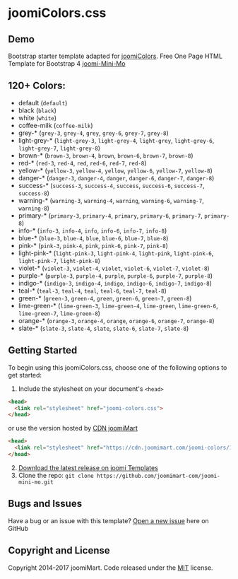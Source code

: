 # joomiColors.css
## Demo 
Bootstrap starter template adapted for [joomiColors](https://templates.joomimart.com/demo/free/starter-template/starter-template.html).
Free One Page HTML Template for Bootstrap 4 [joomi-Mini-Mo](https://templates.joomimart.com/demo/free/joomi-mini-mo/demo.html)

## 120+ Colors:
 * default (`default`)
 * black (`black`)
 * white (`white`)
 * coffee-milk (`coffee-milk`)
 * grey-* (`grey-3`, `grey-4`, `grey`, `grey-6`, `grey-7`, `grey-8`)
 * light-grey-* (`light-grey-3`, `light-grey-4`, `light-grey`, `light-grey-6`, `light-grey-7`, `light-grey-8`)
 * brown-* (`brown-3`, `brown-4`, `brown`, `brown-6`, `brown-7`, `brown-8`)
 * red-* (`red-3`, `red-4`, `red`, `red-6`, `red-7`, `red-8`)
 * yellow-* (`yellow-3`, `yellow-4`, `yellow`, `yellow-6`, `yellow-7`, `yellow-8`)
 * danger-* (`danger-3`, `danger-4`, `danger`, `danger-6`, `danger-7`, `danger-8`)
 * success-* (`success-3`, `success-4`, `success`, `success-6`, `success-7`, `success-8`)
 * warning-* (`warning-3`, `warning-4`, `warning`, `warning-6`, `warning-7`, `warning-8`)
  * primary-* (`primary-3`, `primary-4`, `primary`, `primary-6`, `primary-7`, `primary-8`)
 * info-* (`info-3`, `info-4`, `info`, `info-6`, `info-7`, `info-8`)
  * blue-* (`blue-3`, `blue-4`, `blue`, `blue-6`, `blue-7`, `blue-8`)
 * pink-* (`pink-3`, `pink-4`, `pink`, `pink-6`, `pink-7`, `pink-8`)
 * light-pink-* (`light-pink-3`, `light-pink-4`, `light-pink`, `light-pink-6`, `light-pink-7`, `light-pink-8`)
 * violet-* (`violet-3`, `violet-4`, `violet`, `violet-6`, `violet-7`, `violet-8`)
 * purple-* (`purple-3`, `purple-4`, `purple`, `purple-6`, `purple-7`, `purple-8`)
 * indigo-* (`indigo-3`, `indigo-4`, `indigo`, `indigo-6`, `indigo-7`, `indigo-8`)
 * teal-* (`teal-3`, `teal-4`, `teal`, `teal-6`, `teal-7`, `teal-8`)
 * green-* (`green-3`, `green-4`, `green`, `green-6`, `green-7`, `green-8`)
 * lime-green-* (`lime-green-3`, `lime-green-4`, `lime-green`, `lime-green-6`, `lime-green-7`, `lime-green-8`)
 * orange-* (`orange-3`, `orange-4`, `orange`, `orange-6`, `orange-7`, `orange-8`)
 * slate-* (`slate-3`, `slate-4`, `slate`, `slate-6`, `slate-7`, `slate-8`)

## Getting Started

To begin using this joomiColors.css, choose one of the following options to get started:

1. Include the stylesheet on your document's `<head>`
  ```html
  <head>
    <link rel="stylesheet" href="joomi-colors.css">
  </head>
  ```
  or use the version hosted by [CDN joomiMart](https://cdn.joomimart.com/joomi-colors/1.0.1/css/joomi-colors.css)
  ```html
  <head>
    <link rel="stylesheet" href="https://cdn.joomimart.com/joomi-colors/1.0.1/css/joomi-colors.css">
  </head>
  ```
2. [Download the latest release on joomi Templates](https://github.com/joomimart-com/joomi-colors/releases)
3. Clone the repo: `git clone https://github.com/joomimart-com/joomi-mini-mo.git`

## Bugs and Issues

Have a bug or an issue with this template? [Open a new issue](https://github.com/joomimart-com/joomi-colors/issues) here on GitHub

## Copyright and License

Copyright 2014-2017 joomiMart.
Code released under the [MIT](https://github.com/joomimart-com/joomi-colors/blob/master/LICENSE) license.
